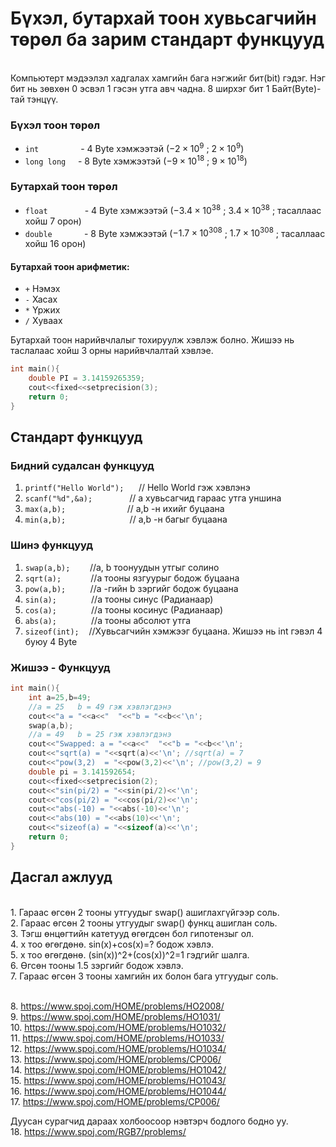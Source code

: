 # Бүхэл, бутархай тоон хувьсагчийн төрөл ба зарим стандарт функцууд

<br>
Компьютерт мэдээлэл хадгалах хамгийн бага нэгжийг бит(bit) гэдэг. Нэг бит нь зөвхөн 0 эсвэл 1 гэсэн утга авч чадна. 8 ширхэг бит 1 Байт(Byte)-тай тэнцүү.


### Бүхэл тоон төрөл ###

- `int`  &nbsp;&nbsp;&nbsp;&nbsp;&nbsp;&nbsp;&nbsp;&nbsp;&nbsp;&nbsp;&nbsp;&nbsp;&nbsp;&nbsp;&nbsp; - 4 Byte  хэмжээтэй ($-2\times10^{9}$ ; $2\times10^{9}$)
- `long long`  &nbsp;&nbsp;&nbsp; - 8 Byte хэмжээтэй ($-9\times10^{18}$ ; $9\times10^{18}$)


### Бутархай тоон төрөл ###

- `float`  &nbsp;&nbsp;&nbsp;&nbsp;&nbsp;&nbsp;&nbsp;&nbsp;&nbsp;&nbsp;&nbsp;&nbsp;&nbsp; - 4 Byte  хэмжээтэй ($-3.4\times10^{38}$ ; $3.4\times10^{38}$ ; тасаллаас хойш 7 орон)
- `double`  &nbsp;&nbsp;&nbsp;&nbsp;&nbsp;&nbsp;&nbsp;&nbsp;&nbsp;&nbsp;&nbsp; - 8 Byte хэмжээтэй ($-1.7\times10^{308}$ ; $1.7\times10^{308}$ ; тасаллаас хойш 16 орон)

#### Бутархай тоон арифметик: ####   
- `+`  Нэмэх 
- `-`  Хасах
- `*`  Үржих
- `/` Хуваах

Бутархай тоон нарийвчлалыг тохируулж хэвлэж болно. Жишээ нь таслалаас хойш 3 орны нарийвчлалтай хэвлэе.
```c
int main(){
    double PI = 3.14159265359;
    cout<<fixed<<setprecision(3);
    return 0;
}
```


<!-- Зөвхөн эерэг тэмдэгтэй тоо гэж зарлаж болно. Жишээ нь: 
`unsigned int A;` ($0$ ; $4\times10^{9}$)
`unsigned float A;` ($0$ ; $6.8\times10^{38}$; тасаллаас хойш 7 орон) -->




## Стандарт функцууд ##

### Бидний судалсан функцууд ###
1. `printf("Hello World");` &nbsp;&nbsp;&nbsp;&nbsp;&nbsp;// Hello World гэж хэвлэнэ
2. `scanf("%d",&a);`&nbsp;&nbsp;&nbsp;&nbsp;&nbsp;&nbsp;&nbsp;&nbsp;&nbsp;&nbsp;&nbsp;&nbsp;&nbsp;&nbsp; // a хувьсагчид гараас утга уншина
3. `max(a,b);`  &nbsp;&nbsp;&nbsp;&nbsp;&nbsp;&nbsp;&nbsp;&nbsp;&nbsp;&nbsp;&nbsp;&nbsp;&nbsp;&nbsp;&nbsp;&nbsp;&nbsp;&nbsp;&nbsp;&nbsp;&nbsp;&nbsp;&nbsp; // a,b -н ихийг буцаана
4. `min(a,b);`     &nbsp;&nbsp;&nbsp;&nbsp;&nbsp;&nbsp;&nbsp;&nbsp;&nbsp;&nbsp;&nbsp;&nbsp;&nbsp;&nbsp;&nbsp;&nbsp;&nbsp;&nbsp;&nbsp;&nbsp;&nbsp;&nbsp;&nbsp;&nbsp; // a,b -н багыг буцаана


### Шинэ функцууд ###
1. `swap(a,b);` &nbsp;&nbsp;&nbsp;&nbsp;&nbsp;&nbsp; //a, b тоонуудын утгыг солино
2. `sqrt(a);`  &nbsp;&nbsp;&nbsp;&nbsp;&nbsp;&nbsp;&nbsp;&nbsp;&nbsp;&nbsp;  //a тооны язгуурыг бодож буцаана
3. `pow(a,b);` &nbsp;&nbsp;&nbsp;&nbsp;&nbsp;&nbsp;&nbsp;&nbsp;  //a -гийн b зэргийг бодож буцаана 
4. `sin(a);` &nbsp;&nbsp;&nbsp;&nbsp;&nbsp;&nbsp;&nbsp;&nbsp;&nbsp;&nbsp;&nbsp;&nbsp; //a тооны синус (Радианаар)
5. `cos(a);` &nbsp;&nbsp;&nbsp;&nbsp;&nbsp;&nbsp;&nbsp;&nbsp;&nbsp;&nbsp;&nbsp;&nbsp;&nbsp;//a тооны косинус (Радианаар)
6. `abs(a);` &nbsp;&nbsp;&nbsp;&nbsp;&nbsp;&nbsp;&nbsp;&nbsp;&nbsp;&nbsp;&nbsp;&nbsp;&nbsp;//a тооны абсолют утга
7. `sizeof(int);` &nbsp;&nbsp;&nbsp;//Хувьсагчийн хэмжээг буцаана. Жишээ нь int гэвэл 4 буюу 4 Byte


### Жишээ - Функцууд

```c
int main(){
    int a=25,b=49;
    //a = 25   b = 49 гэж хэвлэгдэнэ
    cout<<"a = "<<a<<"  "<<"b = "<<b<<'\n';
    swap(a,b);
    //a = 49   b = 25 гэж хэвлэгдэнэ
    cout<<"Swapped: a = "<<a<<"  "<<"b = "<<b<<'\n';
    cout<<"sqrt(a) = "<<sqrt(a)<<'\n'; //sqrt(a) = 7 
    cout<<"pow(3,2)  = "<<pow(3,2)<<'\n'; //pow(3,2) = 9
    double pi = 3.141592654;
    cout<<fixed<<setprecision(2); 
    cout<<"sin(pi/2) = "<<sin(pi/2)<<'\n';
    cout<<"cos(pi/2) = "<<cos(pi/2)<<'\n';
    cout<<"abs(-10) = "<<abs(-10)<<'\n';
    cout<<"abs(10) = "<<abs(10)<<'\n';
    cout<<"sizeof(a) = "<<sizeof(a)<<'\n';
	return 0;
}
```



## Дасгал ажлууд ##

<br>1. Гараас өгсөн 2 тооны утгуудыг swap() ашиглахгүйгээр соль.
<br>2. Гараас өгсөн 2 тооны утгуудыг swap() функц ашиглан соль.
<br>3. Тэгш өнцөгтийн катетууд өгөгдсөн бол гипотензыг ол.
<br>4. x тоо өгөгдөнө. sin(x)+cos(x)=? бодож хэвлэ.
<br>5. x тоо өгөгдөнө. (sin(x))^2+(cos(x))^2=1 гэдгийг шалга.
<br>6. Өгсөн тооны 1.5 зэргийг бодож хэвлэ.
<br>7. Гараас өгсөн 3 тооны хамгийн их болон бага утгуудыг соль.

<br>8. https://www.spoj.com/HOME/problems/HO2008/
<br>9. https://www.spoj.com/HOME/problems/HO1031/
<br>10. https://www.spoj.com/HOME/problems/HO1032/
<br>11. https://www.spoj.com/HOME/problems/HO1033/
<br>12. https://www.spoj.com/HOME/problems/HO1034/
<br>13. https://www.spoj.com/HOME/problems/CP006/
<br>14. https://www.spoj.com/HOME/problems/HO1042/
<br>15. https://www.spoj.com/HOME/problems/HO1043/
<br>16. https://www.spoj.com/HOME/problems/HO1044/
<br>17. https://www.spoj.com/HOME/problems/CP006/

Дуусан сурагчид дараах холбоосоор нэвтэрч бодлого бодно уу. 
<br>18. https://www.spoj.com/RGB7/problems/
